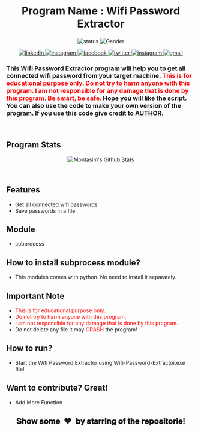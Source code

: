 <h1 align="center">Program Name : Wifi Password Extractor</h1>

<p align="center">
  <img align="center" alt="status" src="https://forthebadge.com/images/badges/built-with-love.svg" />
  <img align="center" alt="Gender" src="https://forthebadge.com/images/badges/made-with-python.svg" />
</p>

<p align="center">
  <a href="https://www.linkedin.com/in/montasim" target="_blank">
    <img alt="linkedin" src="https://img.shields.io/badge/linkedin-%230077B5.svg?&style=for-the-badge&logo=linkedin&logoColor=white&color=071A2C" alt="LinkedIn"/>
  </a>
  <a href="https://stackoverflow.com/users/10429621/coderaid" target="_blank">
    <img alt="instagram" src="https://img.shields.io/badge/stackoverflow-%23E4405F.svg?&style=for-the-badge&logo=stackoverflow&logoColor=white&color=071A2C"                           alt="stackoverflow"/>
  </a>
  <a href="https://www.facebook.com/mr.montasim/" target="_blank">
    <img alt="facebook" src="https://img.shields.io/badge/facebook-%231877F2.svg?&style=for-the-badge&logo=facebook&logoColor=white&color=071A2C" alt="Facebook"/>
  </a>
    <a href="https://twitter.com/montasimmamun" target="_blank">
    <img alt="twitter" src="https://img.shields.io/badge/twitter-%231DA1F2.svg?&style=for-the-badge&logo=twitter&logoColor=white&color=071A2C" alt="Twitter"/>
  </a>
  <a href="https://instagram.com/" target="_blank">
    <img alt="instagram" src="https://img.shields.io/badge/instagram-%23E4405F.svg?&style=for-the-badge&logo=instagram&logoColor=white&color=071A2C" alt="Instagram"/>
  </a>
  <a href="mailto:montasimmamun@gmail.com?">
    <img alt="gmail" src="https://img.shields.io/badge/gmail-%231877F2.svg?&style=for-the-badge&logo=gmail&logoColor=white&color=071A2C" alt="gmail"/>
  </a>
</p>


<h3 align="left">This Wifi Password Extractor program will help you to get all connected wifi password from your target machine. <font color='red'>This is for educational purpose only. Do not try to harm anyone with this program. I am not responsible for any damage that is done by this program. Be smart, be safe.</font> Hope you will like the script. You can also use the code to make your own version of the program. If you use this code give credit to <a href="https://montasim.github.io">AUTHOR</a>.</h3>


<br>

<h2 align="left">Program Stats</h2>
<p align="center">
  <img alt="Montasim's Github Stats" src = "https://github-readme-stats.vercel.app/api/pin/?username=montasim&repo=Wifi-Passwords-Extractor&show_icons=true&theme=radical&line_height=27&bg_color=0,EC6C6C,FFD479,FFFC79,73FA79&theme=graywhite">
</p>

<br>

<h2>Features</h2>

- Get all connected wifi passwords
- Save passwords in a file

 <h2>Module</h2>
 
 - subprocess
 

<h2>How to install subprocess module?</h2>

- This modules comes with python. No need to install it separately.

<h2>Important Note</h2>

- <font color='red'>This is for educational purpose only.</font>
- <font color='red'>Do not try to harm anyone with this program.</font>
- <font color='red'>I am not responsible for any damage that is done by this program.</font>
- Do not delete any file it may <font color='red'>CRASH</font> the program!


<h2>How to run?</h2>

- Start the Wifi Password Extractor using Wifi-Password-Extractor.exe file!

<h2>Want to contribute? Great!</h2>

 - Add More Function
 
 [//]: # "show some love paragraph"

<h2 align="center">𝐒𝐡𝐨𝐰 𝐬𝐨𝐦𝐞 &nbsp;❤️&nbsp; 𝐛𝐲 𝐬𝐭𝐚𝐫𝐫𝐢𝐧𝐠 𝐨𝐟 𝐭𝐡𝐞 𝐫𝐞𝐩𝐨𝐬𝐢𝐭𝐨𝐫𝐢𝐞!</h2>
